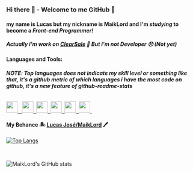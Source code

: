 ### Hi there :space_invader: - Welcome to me GitHub 🥇

#### my name is Lucas but my nickname is __MaikLord__ and I'm *studying* to become a **_Front-end Programmer!_**

##### Actually i'm work on [ClearSale](https://br.clear.sale/) 🧡 But i'm not Developer 😞 (Not yet) 

                                
#### Languages and Tools:
###### *__NOTE: Top languages does not indicate my skill level or something like that, it's a github metric of which languages i have the most code on github, it's a new feature of github-readme-stats__*
<a href="#"> <img onclick="return false;" src="https://cdn.freebiesupply.com/logos/thumbs/2x/sass-1-logo.png" width="30px">   <img src="https://upload.wikimedia.org/wikipedia/commons/thumb/2/2d/Visual_Studio_Code_1.18_icon.svg/1200px-Visual_Studio_Code_1.18_icon.svg.png" width="30px">  <img src="https://pcodinomebzero.neocities.org/Imagens/javascript1.png" width="30px">  <img src="https://cdn.pixabay.com/photo/2017/08/05/11/16/logo-2582748_1280.png" width="30px">  <img src="https://cdn.pixabay.com/photo/2017/08/05/11/16/logo-2582747_960_720.png" width="30px">  <img src="https://upload.wikimedia.org/wikipedia/commons/thumb/3/3f/Git_icon.svg/1024px-Git_icon.svg.png" width="30px"> </a>

#### My Behance 🏝️  [Lucas José/MaikLord](https://www.behance.net/maiklord) 🖊 
[![Top Langs](https://github-readme-stats.vercel.app/api/top-langs/?username=MaikLord&layout=compact)](https://github.com/Maiklord/github-readme-stats)
<link rel="stylesheet" href="https://use.fontawesome.com/releases/v5.15.3/css/all.css" integrity="sha384-SZXxX4whJ79/gErwcOYf+zWLeJdY/qpuqC4cAa9rOGUstPomtqpuNWT9wdPEn2fk" crossorigin="anonymous">


   



<!--
**MaikLord/MaikLord** is a ✨ _special_ ✨ repository because its `README.md` (this file) appears on your GitHub profile.

Here are some ideas to get you started:

- 🔭 I’m currently working on ...
- 🌱 I’m currently learning ...
- 👯 I’m looking to collaborate on ...
- 🤔 I’m looking for help with ...
- 💬 Ask me about ...
- 📫 How to reach me: ...
- 😄 Pronouns: ...
- ⚡ Fun fact: ...
-->

![MaikLord's GitHub stats](https://github-readme-stats.vercel.app/api?username=MaikLord&show_icons=true&theme=slateorange) 
<br>
<br>



